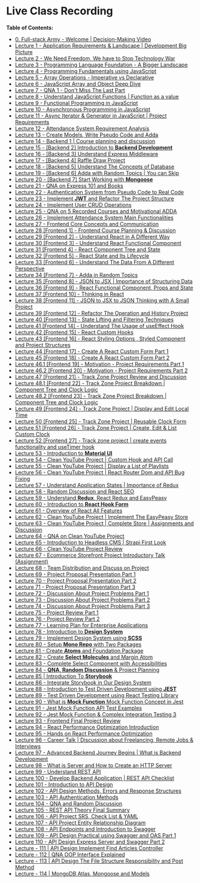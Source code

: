 # Live Class Recording

**Table of Contents:**

- [0. Full-stack Army - Welcome | Decision-Making Video](https://www.youtube.com/watch?v=ewBBT6Iph0M&t=784s)
- [Lecture 1 - Application Requirements & Landscape | Development Big Picture](https://youtu.be/AnD2KuKNsxE)
- [Lecture 2 - We Need Freedom, We have to Stop Technology War](https://youtu.be/9ltapy7kK5w)
- [Lecture 3 - Programming Language Foundation - A Bigger Landscape](https://youtu.be/1LWq-OdB7jY)
- [Lecture 4 - Programming Fundamentals using JavaScript](https://youtu.be/tAkUXTvm-xo)
- [Lecture 5 - Array Operations - Imperative vs Declarative](https://youtu.be/LADJO7KniNY)
- [Lecture 6 - JavaScript Array and Object Deep Dive](https://youtu.be/Mr5rksCjybA)
- [Lecture 7 - QNA 1 - Don't Miss The Last Part](https://youtu.be/TAa7gSbPVis)
- [Lecture 8 - Understand JavaScript Functions | Function as a value](https://youtu.be/lctjTl1ftdw)
- [Lecture 9 - Functional Programming in JavaScript](https://youtu.be/wMy2IZ12mxM)
- [Lecture 10 - Asynchronous Programming in JavaScript](https://youtu.be/OCkxS7W3gwU)
- [Lecture 11 - Async Iterator & Generator in JavaScript | Project Requirements](https://youtu.be/phzeyHwoIrQ)
- [Lecture 12 - Attendance System Requirement Analysis](https://youtu.be/Gsj7uU_7Um4)
- [Lecture 13 - Create Models, Write Pseudo Code and Adda](https://youtu.be/BfGOYh9Fdwg)
- [Lecture 14 - Backend 1 | Course planning and discussion](https://youtu.be/QBTOAGGgehA)
- [Lecture 15 - [Backend 2] Introduction to **Backend Development**](https://youtu.be/Mc6UEF957hU)
- [Lecture 16 - [Backend 3] Understand Express Middleware](https://youtu.be/kXeNJJ4mQ7w)
- [Lecture 17 - [Backend 4] Raffle Draw Project](https://youtu.be/4D2DIu8bhqU)
- [Lecture 18 - [Backend 5] Understand The Concepts of Database](https://youtu.be/SyKO3oZLz00)
- [Lecture 19 - [Backend 6] Adda with Random Topics | You can Skip](https://youtu.be/mqq5VgRMIho)
- [Lecture 20 - [Backend 7] Start Working with **Mongoose**](https://youtu.be/y5Rism0fEqE)
- [Lecture 21 - QNA on Express 101 and Books](https://youtu.be/krI6QUCGHY4)
- [Lecture 22 - Authentication System from Pseudo Code to Real Code](https://youtu.be/0gl4grplEcI)
- [Lecture 23 - Implement **JWT** and Refactor The Project Structure](https://youtu.be/D5A5BSGQVBU)
- [Lecture 24 - Implement User CRUD Operations](https://youtu.be/xr0sKPvAipQ)
- [Lecture 25 - QNA on 5 Recorded Courses and Motivational ADDA](https://youtu.be/KseSdSmvvuM)
- [Lecture 26 - Implement Attendance System Main Functionalities](https://youtu.be/A5S7mWxqs2s)
- [Lecture 27 - Frontend Core Concepts and Communication](https://youtu.be/0T7YagglhFY)
- [Lecture 28 [Frontend 1] - Frontend Course Planning & Discussion](https://youtu.be/FppAFtsxICk)
- [Lecture 29 [Frontend 2] - Understand React in A Different Way](https://youtu.be/vmw-sSTFwAk)
- [Lecture 30 [Frontend 3] - Understand React Functional Component](https://youtu.be/KB5Ym33BvPc)
- [Lecture 31 [Frontend 4] - React Component Tree and State](https://youtu.be/ehGPlQzn8Rc)
- [Lecture 32 [Frontend 5] - React State and Its Lifecycle](https://youtu.be/F7zCmo7XM4Q)
- [Lecture 33 [Frontend 6] - Understand The Data From A Different Perspective](https://youtu.be/Vzg78nNw5UI)
- [Lecture 34 [Frontend 7] - Adda in Random Topics](https://youtu.be/f0Th4QKYQkM)
- [Lecture 35 [Frontend 8] - JSON to JSX | Importance of Structuring Data](https://youtu.be/rp97rUwOcjs)
- [Lecture 36 [Frontend 9] - React Functional Component, Props and State](https://youtu.be/4X1GkVnoECY)
- [Lecture 37 [Frontend 10] - Thinking in React](https://youtu.be/6PyLbaIn0tI)
- [Lecture 38 [Frontend 11] - JSON to JSX to JSON Thinking with A Small Project](https://youtu.be/3JUvn3uoUBI)
- [Lecture 39 [Frontend 12] - Refactor The Operation and History Project](https://youtu.be/6Q6CrZQY5go)
- [Lecture 40 [Frontend 13] - State Lifting and Filtering Techniques](https://youtu.be/Fyr62IfXd-Q)
- [Lecture 41 [Frontend 14] - Understand The Usage of useEffect Hook](https://youtu.be/AjEC_i3JZ5A)
- [Lecture 42 [Frontend 15] - React Custom Hooks](https://youtu.be/OqwJZIk0Oxw)
- [Lecture 43 [Frontend 16] - React Styling Options , Styled Component and Project Structures](https://youtu.be/0jBAGrnLFOo)
- [Lecture 44 [Frontend 17] - Create A React Custom Form Part 1](https://youtu.be/_oyuPun0Gck)
- [Lecture 45 [Frontend 18] - Create A React Custom Form Part 2](https://youtu.be/u9k1wKqb_o0)
- [Lecture 46.1 [Frontend 19] - Motivation - Project Requirements Part 1](https://youtu.be/ybI-tdMuzZQ)
- [Lecture 46.2 [Frontend 20] - Motivation - Project Requirements Part 2](https://youtu.be/HXy-pTfGR-k)
- [Lecture 47 [Frontend 21] - Track Zone Project Review and Discussion](https://youtu.be/zvPeZtmBpQs)
- [Lecture 48.1 [Frontend 22] - Track Zone Project Breakdown | Component Tree and Clock Logic](https://youtu.be/UfoxyEYlIVg)
- [Lecture 48.2 [Frontend 23] - Track Zone Project Breakdown | Component Tree and Clock Logic](https://youtu.be/CF2DndvTjps)
- [Lecture 49 [Frontend 24] - Track Zone Project | Display and Edit Local Time](https://youtu.be/Pxups_anpyM)
- [Lecture 50 [Frontend 25] - Track Zone Project | Reusable Clock Form](https://youtu.be/NaXQ4SCh0QQ)
- [Lecture 51 [Frontend 26] - Track Zone Project | Create, Edit & List Custom Clock](https://youtu.be/1_QqwTbnC08)
- [Lecture 52 [Frontend 27] - Track zone project | create events functionality and useTimer hook](https://youtu.be/514YU21dp4c)
- [Lecture 53 - Introduction to **Material UI**](https://youtu.be/RwOzRLOA9kA)
- [Lecture 54 - Clean YouTube Project | Custom Hook and API Call](https://youtu.be/3QqJUK1zKUM)
- [Lecture 55 - Clean YouTube Project | Display a List of Playlists](https://youtu.be/PUYLPkUz7-8)
- [Lecture 56 - Clean YouTube Project | React Router Dom and API Bug Fixing](https://youtu.be/8j30LJ9oViY)
- [Lecture 57 - Understand Application States | Importance of Redux](https://youtu.be/rSkJ6Hg63ik)
- [Lecture 58 - Random Discussion and React SEO](https://youtu.be/92fktZ-9zm8)
- [Lecture 59 - Understand **Redux**, React Redux and EasyPeasy](https://youtu.be/HmIqyTuMYCo)
- [Lecture 60 - Introduction to **React Hook Form**](https://youtu.be/CI1VDQe93mo)
- [Lecture 61 - Overview of React All Features](https://youtu.be/z-LuVF6B2yU)
- [Lecture 62 - Clean YouTube Project | Implement The EasyPeasy Store](https://youtu.be/i2Md8PgI8Ds)
- [Lecture 63 - Clean YouTube Project | Complete Store | Assignments and Discussion](https://youtu.be/KPvnW-5HcxQ)
- [Lecture 64 - QNA on Clean YouTube Project](https://youtu.be/JO_yMBcM2_k)
- [Lecture 65 - Introduction to Headless CMS | Strapi First Look](https://youtu.be/4Kabwl0VeJU)
- [Lecture 66 - Clean YouTube Project Review](https://youtu.be/8Fuxmt6JDzk)
- [Lecture 67 - Ecommerce Storefront Project Introductory Talk (Assignment)](https://youtu.be/p7-6YWu6qCM)
- [Lecture 68 - Team Distribution and Discuss on Project](https://youtu.be/PXlxUwOgWEY)
- [Lecture 69 - Project Proposal Presentation Part 1](https://youtu.be/CHcD_SrEO4U)
- [Lecture 70 - Project Proposal Presentation Part 2](https://youtu.be/NImVORjqRjc)
- [Lecture 71 - Project Proposal Presentation Part 3](https://youtu.be/xpGeLn0xVW4)
- [Lecture 72 - Discussion About Project Problems Part 1](https://youtu.be/zIN2aPW7LaY)
- [Lecture 73 - Discussion About Project Problems Part 2](https://youtu.be/t86E_4UW8_Q)
- [Lecture 74 - Discussion About Project Problems Part 3](https://youtu.be/jRinfJCku_k)
- [Lecture 75 - Project Review Part 1](https://youtu.be/G9iV2fFkE7Y)
- [Lecture 76 - Project Review Part 2](https://youtu.be/GixXnDSA3kw)
- [Lecture 77 - Learning Plan for Enterprise Applications](https://youtu.be/TyRsFYImuW0)
- [Lecture 78 - Introduction to **Design System**](https://youtu.be/bo7lgtzmTSQ)
- [Lecture 79 - Implement Design System using **SCSS**](https://youtu.be/h8Dk1c8LeVs)
- [Lecture 80 - Setup **Mono Repo** with Two Packages](https://youtu.be/-fbJRtm65Yo)
- [Lecture 81 - Create **Atoms** and Foundation Package](https://youtu.be/rWiNQ4SNwNE)
- [Lecture 82 - Create **Select Molecules** and Margin Atom](https://youtu.be/iNGpYYOysbo)
- [Lecture 83 - Complete Select Component with Accessibilities](https://youtu.be/1e8yqBbDUdA)
- [Lecture 84 - **QNA, Random Discussion** & Project Planning](https://youtu.be/0NS-B1QNt3Y)
- [Lecture 85 | Introduction To **Storybook**](https://youtu.be/-n3FN7LxBE8)
- [Lecture 86 - Integrate Storybook in Our Design System](https://youtu.be/5kP5ftNEj6E)
- [Lecture 88 - Introduction to Test Driven Development using **JEST**](https://youtu.be/xhxdgsAn6xU)
- [Lecture 89 - Test Driven Development using React Testing Library](https://youtu.be/A5wHysSjOdA)
- [Lecture 90 - What is **Mock Function** Mock Function Concept in Jest](https://youtu.be/7v0G4M7Jt8U)
- [Lecture 91 - Jest Mock Function API Test Examples](https://youtu.be/QS7OKFzXtKU)
- [Lecture 92 - Jest Mock Function & Complex Integration Testing 3](https://youtu.be/uFP_5LmEZSM)
- [Lecture 93 - Frontend Final Project Review](https://youtu.be/rBBYkNIx_7M)
- [Lecture 94 - React Performance Optimization Introduction](https://youtu.be/EfmuDn6zmOc)
- [Lecture 95 - Hands on React Performance Optimization](https://youtu.be/wVbQO29gyHA)
- [Lecture 96 - Career Talk | Discussion about Freelancing, Remote Jobs & Interviews](https://youtu.be/dkpwyZ5haU8)
- [Lecture 97 - Advanced Backend Journey Begins | What is Backend Development](https://youtu.be/Y54zdWnLyQc)
- [Lecture 98 - What is Server and How to Create an HTTP Server](https://youtu.be/Mtoqdhiy4us)
- [Lecture 99 - Understand REST API](https://youtu.be/8xkPQlfeywU)
- [Lecture 100 - Develop Backend Application | REST API Checklist](https://youtu.be/PxGls1n72hM)
- [Lecture 101 - Introduction to API Design](https://youtu.be/HW8GywBICus)
- [Lecture 102 - API Design Methods, Errors and Response Structures](https://youtu.be/tIvcB5Z9N4o)
- [Lecture 103 - API Authentication Methods](https://youtu.be/zvk3jaZFDqw)
- [Lecture 104 - QNA and Random Discussion](https://youtu.be/icD-jzG2-9s)
- [Lecture 105 - REST API Theory Final Summary](https://youtu.be/0IAU4tkV0mE)
- [Lecture 106 - API Project  SRS, Check List & YAML](https://youtu.be/lQphgKLlOU4)
- [Lecture 107 - API Project Entity Relationship Diagram](https://youtu.be/4dOn2fPaY6E)
- [Lecture 108 - API Endpoints and Introduction to Swagger](https://youtu.be/0TQKgG0P_3s)
- [Lecture 109 - API Design Practical using Swagger and OAS Part 1](https://youtu.be/22J7AsQ2gA8)
- [Lecture 110 - API Design Express Server and Swagger Part 2](https://youtu.be/dc9tWtZgnvg)
- [Lecture - 111 | API Design Implement Find Articles Controller](https://youtu.be/75ALc9hGEXs?si=0fXP_OMS9VLqefDa)
- [Lecture - 112 | QNA OOP Interface Explained](https://youtu.be/G2TJipousnY?si=33NR8Abs3Ly198dk)
- [Lecture - 113 | API Design The File Structure Responsibility and Post Method](https://youtu.be/jcT9K9W_rPM?si=s8HYlO7GjeyJSsQg)
- [Lecture - 114 | MongoDB Atlas, Mongoose and Models](https://youtu.be/zU8ighWdDyY?si=HXyBxSeSHLT8otCE)
